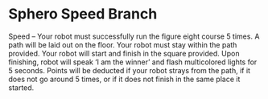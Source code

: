 # Sphero Speed Branch
Speed – Your robot must successfully run the figure eight course 5 times. A path will be laid out on the floor. Your robot must stay within the path provided. Your robot will start and finish in the square provided. Upon finishing, robot will speak ‘I am the winner’ and flash multicolored lights for 5 seconds. Points will be deducted if your robot strays from the path, if it does not go around 5 times, or if it does not finish in the same place it started.
